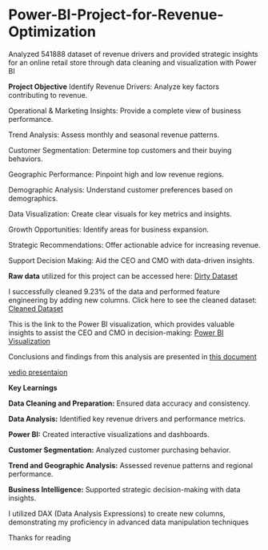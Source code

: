 # Power-BI-Project-for-Revenue-Optimization

Analyzed 541888 dataset of revenue drivers and provided strategic insights for an online retail store through data cleaning and visualization with Power BI

**Project Objective**
Identify Revenue Drivers: Analyze key factors contributing to revenue.

Operational & Marketing Insights: Provide a complete view of business performance.

Trend Analysis: Assess monthly and seasonal revenue patterns.

Customer Segmentation: Determine top customers and their buying behaviors.

Geographic Performance: Pinpoint high and low revenue regions.

Demographic Analysis: Understand customer preferences based on demographics.

Data Visualization: Create clear visuals for key metrics and insights.

Growth Opportunities: Identify areas for business expansion.

Strategic Recommendations: Offer actionable advice for increasing revenue.

Support Decision Making: Aid the CEO and CMO with data-driven insights.





**Raw data** utilized for this project can be accessed here: [Dirty Dataset](https://github.com/Susmita1703/Power-BI-Project-for-Revenue-Optimization/blob/main/Online%20Retail.xlsx)

I successfully cleaned 9.23% of the data and performed feature engineering by adding new columns. Click here to see the cleaned dataset: [Cleaned Dataset](https://github.com/Susmita1703/Power-BI-Project-for-Revenue-Optimization/blob/main/onlinr%20store%20cleaned%20data%20.zip)

This is the link to the Power BI visualization, which provides valuable insights to assist the CEO and CMO in decision-making: [Power BI Visualization](https://github.com/Susmita1703/Power-BI-Project-for-Revenue-Optimization/blob/main/Power%20BI.pbix)


Conclusions and findings from this analysis are presented in [this document](https://github.com/Susmita1703/Power-BI-Project-for-Revenue-Optimization/blob/main/Tcs%20presentation..pptx)

[vedio presentaion](https://github.com/Susmita1703/Power-BI-Project-for-Revenue-Optimization/blob/main/VEDIO%20FOR%20FOREDGE%20TCS.mp4)

**Key Learnings**

**Data Cleaning and Preparation:** Ensured data accuracy and consistency.

**Data Analysis:** Identified key revenue drivers and performance metrics.

**Power BI:** Created interactive visualizations and dashboards.

**Customer Segmentation:** Analyzed customer purchasing behavior.

**Trend and Geographic Analysis:** Assessed revenue patterns and regional performance.

**Business Intelligence:** Supported strategic decision-making with data insights.

I utilized DAX (Data Analysis Expressions) to create new columns, demonstrating my proficiency in advanced data manipulation techniques


Thanks for reading 
